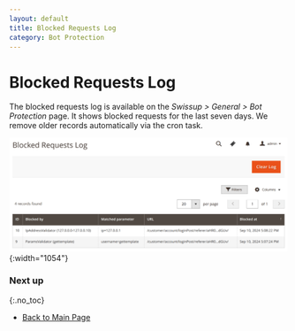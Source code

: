 ```yaml
---
layout: default
title: Blocked Requests Log
category: Bot Protection
---
```


# Blocked Requests Log

The blocked requests log is available on the _Swissup > General > Bot Protection_ page.
It shows blocked requests for the last seven days. We remove older records automatically
via the cron task.

![General configuration](/images/m2/bot-protection/backend/blocked-requests-log.png){:width="1054"}

### Next up
{:.no_toc}

 -  [Back to Main Page](/m2/extensions/bot-protection/)

